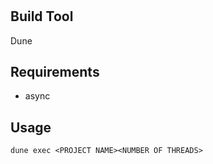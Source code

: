 #

## Build Tool

Dune

## Requirements

- async

## Usage

```dune exec <PROJECT NAME><NUMBER OF THREADS>```
